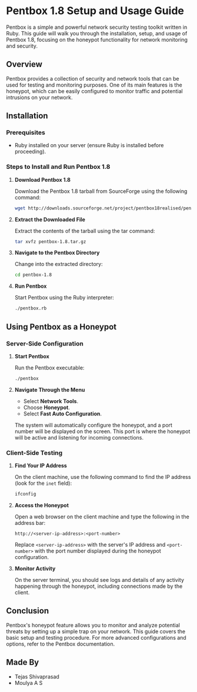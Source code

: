 # Pentbox 1.8 Setup and Usage Guide

Pentbox is a simple and powerful network security testing toolkit written in Ruby. This guide will walk you through the installation, setup, and usage of Pentbox 1.8, focusing on the honeypot functionality for network monitoring and security.

## Overview

Pentbox provides a collection of security and network tools that can be used for testing and monitoring purposes. One of its main features is the honeypot, which can be easily configured to monitor traffic and potential intrusions on your network.

## Installation

### Prerequisites

- Ruby installed on your server (ensure Ruby is installed before proceeding).

### Steps to Install and Run Pentbox 1.8

1. **Download Pentbox 1.8**

   Download the Pentbox 1.8 tarball from SourceForge using the following command:

   ```bash
   wget http://downloads.sourceforge.net/project/pentbox18realised/pentbox-1.8.tar.gz
   ```

2. **Extract the Downloaded File**

   Extract the contents of the tarball using the tar command:

   ```bash
   tar xvfz pentbox-1.8.tar.gz
   ```

3. **Navigate to the Pentbox Directory**

   Change into the extracted directory:

   ```bash
   cd pentbox-1.8
   ```

4. **Run Pentbox**

   Start Pentbox using the Ruby interpreter:

   ```bash
   ./pentbox.rb
   ```

## Using Pentbox as a Honeypot

### Server-Side Configuration

1. **Start Pentbox**

   Run the Pentbox executable:

   ```bash
   ./pentbox
   ```

2. **Navigate Through the Menu**

   - Select **Network Tools**.
   - Choose **Honeypot**.
   - Select **Fast Auto Configuration**.

   The system will automatically configure the honeypot, and a port number will be displayed on the screen. This port is where the honeypot will be active and listening for incoming connections.

### Client-Side Testing

1. **Find Your IP Address**

   On the client machine, use the following command to find the IP address (look for the `inet` field):

   ```bash
   ifconfig
   ```

2. **Access the Honeypot**

   Open a web browser on the client machine and type the following in the address bar:

   ```
   http://<server-ip-address>:<port-number>
   ```

   Replace `<server-ip-address>` with the server's IP address and `<port-number>` with the port number displayed during the honeypot configuration.

3. **Monitor Activity**

   On the server terminal, you should see logs and details of any activity happening through the honeypot, including connections made by the client.

## Conclusion

Pentbox's honeypot feature allows you to monitor and analyze potential threats by setting up a simple trap on your network. This guide covers the basic setup and testing procedure. For more advanced configurations and options, refer to the Pentbox documentation.


## Made By
  - Tejas Shivaprasad
  - Moulya A S
  

